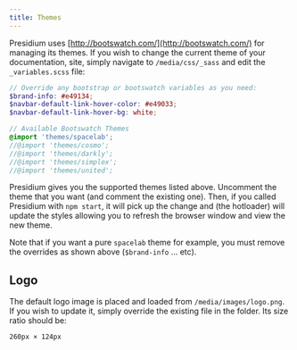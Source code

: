 ```yaml
---
title: Themes
---
```


Presidium uses [http://bootswatch.com/](http://bootswatch.com/) for managing its themes.  If you wish to change the 
current theme of your documentation, site, simply navigate to `/media/css/_sass` and edit the `_variables.scss` file:

```scss
// Override any bootstrap or bootswatch variables as you need:
$brand-info: #e49134;
$navbar-default-link-hover-color: #e49033;
$navbar-default-link-hover-bg: white;

// Available Bootswatch Themes
@import 'themes/spacelab';
//@import 'themes/cosmo';
//@import 'themes/darkly';
//@import 'themes/simplex';
//@import 'themes/united';
```
Presidium gives you the supported themes listed above. Uncomment the theme that you want (and comment the existing one).
Then, if you called Presidium with `npm start`, it will pick up the change and (the hotloader) will update the 
styles allowing you to refresh the browser window and view the new theme.

Note that if you want a pure `spacelab` theme for example, you must remove the overrides as shown above (`$brand-info` ... etc).

## Logo

The default logo image is placed and loaded from `/media/images/logo.png`.  If you wish to update it, simply override 
the existing file in the folder.  Its size ratio should be:

`260px × 124px`
